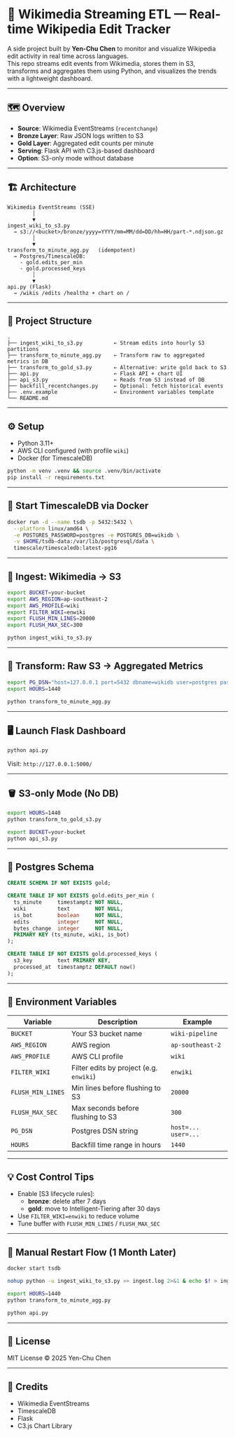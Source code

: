 # 🧠 Wikimedia Streaming ETL — Real-time Wikipedia Edit Tracker

A side project built by **Yen-Chu Chen** to monitor and visualize Wikipedia edit activity in real time across languages.  
This repo streams edit events from Wikimedia, stores them in S3, transforms and aggregates them using Python, and visualizes the trends with a lightweight dashboard.

---

## 🗺️ Overview

- **Source**: Wikimedia EventStreams (`recentchange`)
- **Bronze Layer**: Raw JSON logs written to S3
- **Gold Layer**: Aggregated edit counts per minute
- **Serving**: Flask API with C3.js-based dashboard
- **Option**: S3-only mode without database

---

## 🏗️ Architecture

```
Wikimedia EventStreams (SSE)
        │
        ▼
ingest_wiki_to_s3.py
  → s3://<bucket>/bronze/yyyy=YYYY/mm=MM/dd=DD/hh=HH/part-*.ndjson.gz
        │
        ▼
transform_to_minute_agg.py   (idempotent)
  → Postgres/TimescaleDB:
    - gold.edits_per_min
    - gold.processed_keys
        │
        ▼
api.py (Flask)
  → /wikis /edits /healthz + chart on /
```

---

## 📁 Project Structure

```
.
├── ingest_wiki_to_s3.py          ← Stream edits into hourly S3 partitions
├── transform_to_minute_agg.py    ← Transform raw to aggregated metrics in DB
├── transform_to_gold_s3.py       ← Alternative: write gold back to S3
├── api.py                        ← Flask API + chart UI
├── api_s3.py                     ← Reads from S3 instead of DB
├── backfill_recentchanges.py     ← Optional: fetch historical events
├── .env.example                  ← Environment variables template
└── README.md
```

---

## ⚙️ Setup

- Python 3.11+
- AWS CLI configured (with profile `wiki`)
- Docker (for TimescaleDB)

```bash
python -m venv .venv && source .venv/bin/activate
pip install -r requirements.txt
```

---

## 🐘 Start TimescaleDB via Docker

```bash
docker run -d --name tsdb -p 5432:5432 \
  --platform linux/amd64 \
  -e POSTGRES_PASSWORD=postgres -e POSTGRES_DB=wikidb \
  -v $HOME/tsdb-data:/var/lib/postgresql/data \
  timescale/timescaledb:latest-pg16
```

---

## 🚀 Ingest: Wikimedia → S3

```bash
export BUCKET=your-bucket
export AWS_REGION=ap-southeast-2
export AWS_PROFILE=wiki
export FILTER_WIKI=enwiki
export FLUSH_MIN_LINES=20000
export FLUSH_MAX_SEC=300

python ingest_wiki_to_s3.py
```

---

## 🔁 Transform: Raw S3 → Aggregated Metrics

```bash
export PG_DSN="host=127.0.0.1 port=5432 dbname=wikidb user=postgres password=postgres connect_timeout=5"
export HOURS=1440

python transform_to_minute_agg.py
```

---

## 🖥️ Launch Flask Dashboard

```bash
python api.py
```

Visit: `http://127.0.0.1:5000/`

---

## 🪣 S3-only Mode (No DB)

```bash
export HOURS=1440
python transform_to_gold_s3.py

export BUCKET=your-bucket
python api_s3.py
```

---

## 🧱 Postgres Schema

```sql
CREATE SCHEMA IF NOT EXISTS gold;

CREATE TABLE IF NOT EXISTS gold.edits_per_min (
  ts_minute     timestamptz NOT NULL,
  wiki          text        NOT NULL,
  is_bot        boolean     NOT NULL,
  edits         integer     NOT NULL,
  bytes_change  integer     NOT NULL,
  PRIMARY KEY (ts_minute, wiki, is_bot)
);

CREATE TABLE IF NOT EXISTS gold.processed_keys (
  s3_key        text PRIMARY KEY,
  processed_at  timestamptz DEFAULT now()
);
```

---

## 🌱 Environment Variables

| Variable          | Description                              | Example                      |
|------------------|------------------------------------------|------------------------------|
| `BUCKET`         | Your S3 bucket name                      | `wiki-pipeline`              |
| `AWS_REGION`     | AWS region                               | `ap-southeast-2`             |
| `AWS_PROFILE`    | AWS CLI profile                          | `wiki`                       |
| `FILTER_WIKI`    | Filter edits by project (e.g. `enwiki`) | `enwiki`                     |
| `FLUSH_MIN_LINES`| Min lines before flushing to S3         | `20000`                      |
| `FLUSH_MAX_SEC`  | Max seconds before flushing to S3       | `300`                        |
| `PG_DSN`         | Postgres DSN string                      | `host=... user=...`          |
| `HOURS`          | Backfill time range in hours             | `1440`                       |

---

## 💡 Cost Control Tips

- Enable [S3 lifecycle rules]:
  - **bronze**: delete after 7 days
  - **gold**: move to Intelligent-Tiering after 30 days
- Use `FILTER_WIKI=enwiki` to reduce volume
- Tune buffer with `FLUSH_MIN_LINES` / `FLUSH_MAX_SEC`

---

## 🧪 Manual Restart Flow (1 Month Later)

```bash
docker start tsdb

nohup python -u ingest_wiki_to_s3.py >> ingest.log 2>&1 & echo $! > ingest.pid

export HOURS=1440
python transform_to_minute_agg.py

python api.py
```

---

## 📝 License

MIT License © 2025 Yen-Chu Chen

---

## 🙏 Credits

- Wikimedia EventStreams  
- TimescaleDB  
- Flask  
- C3.js Chart Library

